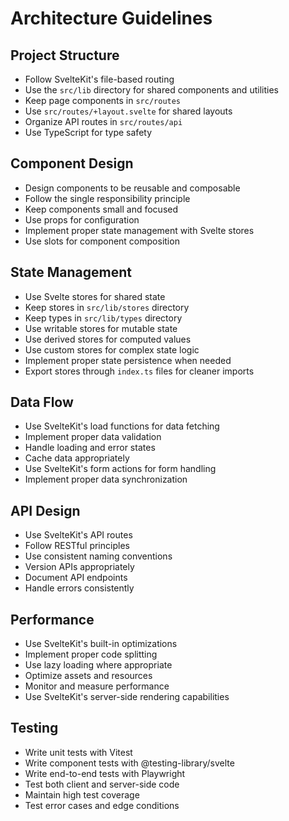 # Architecture Guidelines

## Project Structure
- Follow SvelteKit's file-based routing
- Use the `src/lib` directory for shared components and utilities
- Keep page components in `src/routes`
- Use `src/routes/+layout.svelte` for shared layouts
- Organize API routes in `src/routes/api`
- Use TypeScript for type safety

## Component Design
- Design components to be reusable and composable
- Follow the single responsibility principle
- Keep components small and focused
- Use props for configuration
- Implement proper state management with Svelte stores
- Use slots for component composition

## State Management
- Use Svelte stores for shared state
- Keep stores in `src/lib/stores` directory
- Keep types in `src/lib/types` directory
- Use writable stores for mutable state
- Use derived stores for computed values
- Use custom stores for complex state logic
- Implement proper state persistence when needed
- Export stores through `index.ts` files for cleaner imports

## Data Flow
- Use SvelteKit's load functions for data fetching
- Implement proper data validation
- Handle loading and error states
- Cache data appropriately
- Use SvelteKit's form actions for form handling
- Implement proper data synchronization

## API Design
- Use SvelteKit's API routes
- Follow RESTful principles
- Use consistent naming conventions
- Version APIs appropriately
- Document API endpoints
- Handle errors consistently

## Performance
- Use SvelteKit's built-in optimizations
- Implement proper code splitting
- Use lazy loading where appropriate
- Optimize assets and resources
- Monitor and measure performance
- Use SvelteKit's server-side rendering capabilities

## Testing
- Write unit tests with Vitest
- Write component tests with @testing-library/svelte
- Write end-to-end tests with Playwright
- Test both client and server-side code
- Maintain high test coverage
- Test error cases and edge conditions 